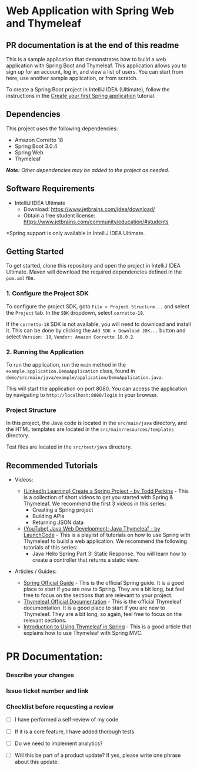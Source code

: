 # Web Application with Spring Web and Thymeleaf

## PR documentation is at the end of this readme

This is a sample application that demonstrates how to build a web application with Spring Boot and Thymeleaf. This application allows you to sign up for an account, log in, and view a list of users. You can start from here, use another sample application, or from scratch.

To create a Spring Boot project in IntelliJ IDEA (Ultimate), follow the instructions in the [Create your first Spring application](https://www.jetbrains.com/help/idea/your-first-spring-application.html) tutorial.

## Dependencies

This project uses the following dependencies:

- Amazon Corretto 18
- Spring Boot 3.0.4
- Spring Web
- Thymeleaf

***Note:** Other dependencies may be added to the project as needed.*

## Software Requirements

- IntelliJ IDEA Ultimate
  - Download: https://www.jetbrains.com/idea/download/
  - Obtain a free student license: https://www.jetbrains.com/community/education/#students

*Spring support is only available in IntelliJ IDEA Ultimate.

## Getting Started

To get started, clone this repository and open the project in IntelliJ IDEA Ultimate. Maven will download the required dependencies defined in the `pom.xml` file.

### 1. Configure the Project SDK

To configure the project SDK, goto `File > Project Structure...` and select the `Project` tab. In the `SDK` dropdown, select `corretto-18`. 

If the `corretto-18` SDK is not available, you will need to download and install it. This can be done by clicking the `Add SDK > Download JDK...` button and select `Version: 18`, `Vendor: Amazon Corretto 18.0.2`.

### 2. Running the Application

To run the application, run the `main` method in the `example.application.DemoApplication` class, found in `demo/src/main/java/example/application/DemoApplication.java`.

This will start the application on port 8080. You can access the application by navigating to `http://localhost:8080/login` in your browser.

### Project Structure

In this project, the Java code is located in the `src/main/java` directory, and the HTML templates are located in the `src/main/resources/templates` directory. 

Test files are located in the `src/test/java` directory.

## Recommended Tutorials

- Videos:
  - [(LinkedIn Learning) Create a Spring Project - by Todd Perkins](https://www.linkedin.com/learning/learning-java-applications-14700256/creating-a-spring-project) - This is a collection of short videos to get you started with Spring & Thymeleaf. We recommend the first 3 videos in this series:
    - Creating a Spring project
    - Building APIs
    - Returning JSON data
  - [(YouTube) Java Web Development: Java Thymeleaf - by LaunchCode](https://www.youtube.com/watch?v=UIetMLyDVjQ&list=PLs5n5nYB22fIVO1nSiNoUTHIbQujdHYuC&index=8) - This is a playlist of tutorials on how to use Spring with Thymeleaf to build a web application. We recommend the following tutorials of this series:
    - Java Hello Spring Part 3: Static Response. You will learn how to create a controller that returns a static view.

- Articles / Guides:
  - [Spring Official Guide](https://spring.io/guides#gettingStarted) - This is the official Spring guide. It is a good place to start if you are new to Spring. They are a bit long, but feel free to focus on the sections that are relevant to your project.
  - [Thymeleaf Official Documentation](https://www.thymeleaf.org/doc/tutorials/3.1/thymeleafspring.html) - This is the official Thymeleaf documentation. It is a good place to start if you are new to Thymeleaf. They are a bit long, so again, feel free to focus on the relevant sections.
  - [Introduction to Using Thymeleaf in Spring](https://www.baeldung.com/thymeleaf-in-spring-mvc) - This is a good article that explains how to use Thymeleaf with Spring MVC.
  
# PR Documentation:

### Describe your changes

### Issue ticket number and link

### Checklist before requesting a review
- [ ] I have performed a self-review of my code
- [ ] If it is a core feature, I have added thorough tests.
- [ ] Do we need to implement analytics?
- [ ] Will this be part of a product update? If yes, please write one phrase about this update.


